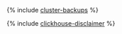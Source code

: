 {% include [cluster-backups](../../_qa/managed-clickhouse/cluster-backups.md) %}

{% include [clickhouse-disclaimer](../../_includes/clickhouse-disclaimer.md) %}
